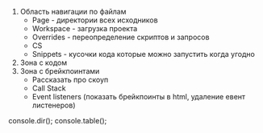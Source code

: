 1. Область навигации по файлам
    - Page - директории всех исходников
    - Workspace - загрузка проекта
    - Overrides - переопределение скриптов и запросов
    - CS
    - Snippets - кусочки кода которые можно запустить когда угодно
2. Зона с кодом
3. Зона с брейкпоинтами
    - Рассказать про скоуп
    - Call Stack
    - Event listeners (показать брейкпоинты в html, удаление евент листенеров) 

console.dir();
console.table();
